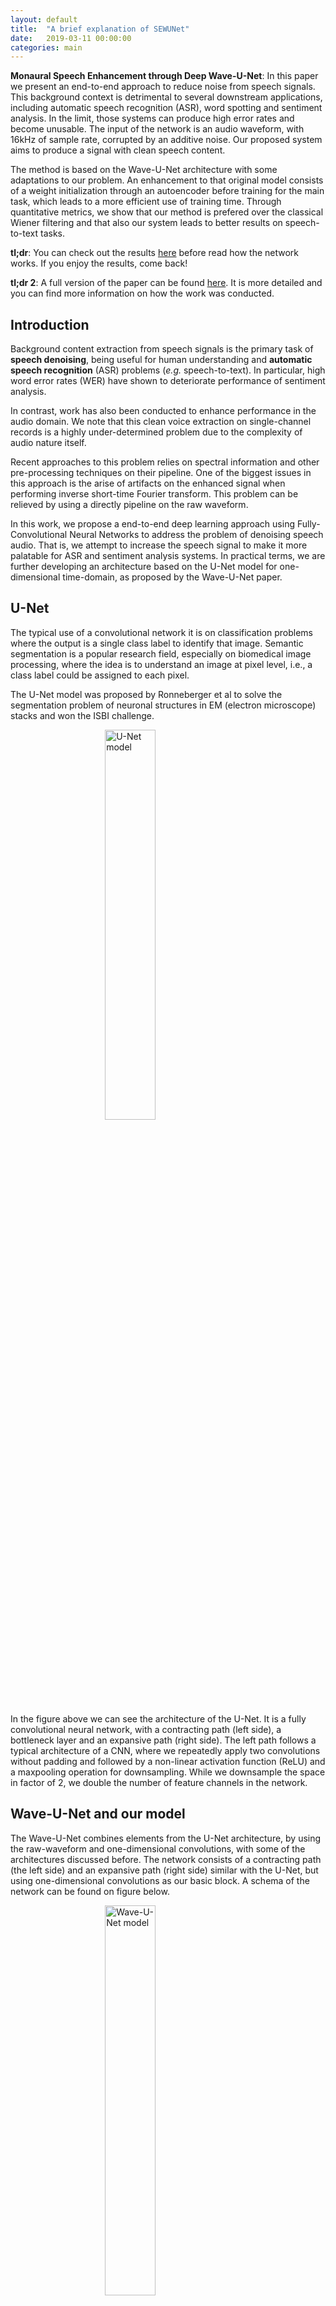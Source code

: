 ```yaml
---
layout: default
title:  "A brief explanation of SEWUNet"
date:   2019-03-11 00:00:00
categories: main
---
```


**Monaural Speech Enhancement through Deep Wave-U-Net**: In this paper we present an end-to-end approach to reduce noise from speech signals. This background context is detrimental to several downstream applications, including automatic speech recognition (ASR), word spotting and sentiment analysis. In the limit, those systems can produce high error rates and become unusable. The input of the network is an audio waveform, with 16kHz of sample rate, corrupted by an additive noise. Our proposed system aims to produce a signal with clean speech content. 

The method is based on the Wave-U-Net architecture with some adaptations to our problem. An enhancement to that original model consists of a weight initialization through an autoencoder before training for the main task, which leads to a more efficient use of training time. Through quantitative metrics, we show that our method is prefered over the classical Wiener filtering and that also our system leads to better results on speech-to-text tasks. 

**tl;dr**: You can check out the results [here]() before read how the network works. If you enjoy the results, come back!

**tl;dr 2**: A full version of the paper can be found [here](). It is more detailed and you can find more information on how the work was conducted.

## Introduction

Background content extraction from speech signals is the primary task of **speech denoising**, being useful for human understanding and **automatic speech recognition** (ASR) problems (*e.g.* speech-to-text). In particular, high word error rates (WER) have shown to deteriorate performance of sentiment analysis.

In contrast, work has also been conducted to enhance performance in the audio domain. We note that this clean voice extraction on single-channel records is a highly under-determined problem due to the complexity of audio nature itself.

Recent approaches to this problem relies on spectral information and other pre-processing techniques on their pipeline. One of the biggest issues in this approach is the arise of artifacts on the enhanced signal when performing inverse short-time Fourier transform. This problem can be relieved by using a directly pipeline on the raw waveform.

In this work, we propose a end-to-end deep learning approach using Fully-Convolutional Neural Networks to address the problem of denoising speech audio. That is, we attempt to increase the speech signal to make it more palatable for ASR and sentiment analysis systems. In practical terms, we are further developing an architecture based on the U-Net model for one-dimensional time-domain, as proposed by the Wave-U-Net paper.

## U-Net

The typical use of a convolutional network it is on classification problems where the output is a single class label to identify that image. Semantic segmentation is a popular research field, especially on biomedical image processing, where the idea is to understand an image at pixel level, i.e., a class label could be assigned to each pixel.

The U-Net model was proposed by Ronneberger et al to solve the segmentation problem of neuronal structures in EM (electron microscope) stacks and won the ISBI challenge.

<img src="{{ site.baseurl }}/assets/unetarchitecture.png" alt="U-Net model" align="middle">

In the figure above we can see the architecture of the U-Net. It is a fully convolutional neural network, with a contracting path (left side), a bottleneck layer and an expansive path (right side). The left path follows a typical architecture of a CNN, where we repeatedly apply two convolutions without padding and followed by a non-linear activation function (ReLU) and a maxpooling operation for downsampling. While we downsample the space in factor of 2, we double the number of feature channels in the network.

## Wave-U-Net and our model

The Wave-U-Net combines elements from the U-Net architecture, by using the raw-waveform and one-dimensional convolutions, with some of the architectures discussed before. The network consists of a contracting path (the left side) and an expansive path (right side) similar with the U-Net, but using one-dimensional convolutions as our basic block. A schema of the network can be found on figure below.

<img src="{{ site.baseurl }}/assets/WaveUNet.png" alt="Wave-U-Net model" align="middle">

Each layer, or block, on the diagram has a convolutional block followed by a downsample or preceded by an upsample operation. The convolutional block is constituted by an one-dimensional convolution and a non-linear activation function. All the layers, except for the last in expansive path, has a LeakyReLU activation. The last layer (block 1 on expansive path) has a *Tanh* activation. The downsample module is a decimate operation where we halve the dimension of the feature map. In the upsample module we tested some combinations as linear interpolation and transposed convolutions.

We have tested multiple architectures and hyperparameters based on the Wave-U-Net model. There are four major differences between our model and the original Wave-U-Net:

* **Upsampling method**: Stoller has proposed a learning interpolation layer, where the intermediate value could be learned. A simple linear interpolation had a good performance on our task and was chosen as the main upsampling operation. Transposed convolutions were also tested.

* **Loss function**: Several papers have proposed different loss functions for this problem, most of it based on a regression loss. We tested the efficiency of MAE over MSE to build our network.

* **Weight initialization**: In this paper we initialy train the proposed method as an autoencoder before training the network for the main task of speech denoising. The idea is to use a reserved part of the dataset only with clean speechs to extract features useful for voice segmentation and speed up the training.

* **Reflection-padding**: To avoid the creation of artifacts on border regions, introduced by zero-padding, we use a reflection-padding layer. Instead of fill with zero the borders, we replicate samples at border regions to fill the required space.
    

## Experiments

We constructed the dataset based on the mixture of the LibriSpeech (**train-clean-100**), for clean voice, and the UrbanSound8K for noises. The noises are inserted through an additive process with a controlled level of disturb by changing the amplitude and energy of the noise signal. The signal-to-noise ratio (**SNR**) between the clean voice and the mixture on training set is in the range of *5db* and *15dB*, uniformly distributed. The data is divided into small windows of ≈4.1s (2^16 samples).

We also used the **test-clean** subset of LibriSpeech to test the system effiency on ASR models. This subset is not divided into small windows, we use the data with full-lenght. The noise inserted on this subset is the same that we used on the test set of the Wave-U-Net test noises, but in multiple SNR intervals.

For this paper we will compare a set of three models, denoted by M = {M1, M2, M3}. **M1** is a naive implementation of the model proposed on the Wave-U-Net paper but with a simple linear interpolation on the upsampling block. **M2** is very similar with the first model but we are going to use transposed convolutions for upsampling operations.  And for the last step, for the model **M3**, we select the architecture with best performance between *M1* and *M2* and then we start to train the network as an autoencoder for weight initialization step to after that training for the main task of noise removal.

For all architectures we used similar structures. The networks have a depth of 5 blocks on both paths (*L = 5*). The convolutions on the contracting path have a kernel of size 15 and in the expansive path a kernel size of 5. Also, to keep the feature map on the same size after the convolutional block, we use a reflection-padding layer before convolutioning the input, with a window of size *k // 2*, where **k** is the kernel size. The number of filters in each layers was designed as in the Wave-U-Net paper but with 8 additional filters per layer, as the following formula: *F = 24i + 8*, for i ∈ {1, ..., L}.

A last additional step was taken in order to show a pratical application of the winning model. Using the separate test set we evaluate the performance of the ASR system **Deep Speech**, a speech-to-text model proposed by Baidu Research and implemented in tensorflow by Mozilla.

The Deep Speech is an end-to-end deep learning system on top of large RNNs and language models. Compared to other systems, Deep Speech does not need domain experts to invest a great effort on input features or acoustic models. One of the most notable features of Deep Speech  is the capability to handle challenging noisy environments better than most of the other ASR solutions available.

In this experiment our hypothesis relies on the fact that additive noises can hurt ASR performance, even on robust systems as Deep Speech. The idea is to apply the winning model and compare the word error rate (WER) of the extracted sentences of the original audio, the corrupted audio and the enhanced audio.

## Results

Under the conditions described above, we trained our three models over 25 epochs and the result on test set can be found on table bellow. The measurement is calculated between the enhanced speech and the clean target. Also, the SNR and loss curves for validation set can be found on figure bellow.


<table>
  <tr>
  	<th>Baseline</th>
    <th>Wiener</th>
    <th>M1</th>
    <th>M2</th>
    <th>M3</th>
  </tr>
  <tr>
    <td>10.1</td>
    <td>12.9</td>
    <td>14.5</td>
    <td>14.1</td>
    <td><b>15</b></td>
  </tr>
</table>


<img src="{{ site.baseurl }}/assets/modelcomp.png" alt="Comparison of the models" align="middle">

From table above we can see that all of our methods are preferred over Wiener filter. Model *M3* had the best performance on the SNR metric. Being initialized with an autoencoder gave the model a boosting in both performance at the start point and allowed the model to learn for more time.

As *M3* was the best model on this task, we trained again the model for 100 epochs. The SNR reached on this task was of 15.8.

To evaluate a pratical usage of our model, we tested an ASR model to transcribe noisy and processed audios. The table bellow shows the results of our experiment, meaning that the usage of this network as an preprocessing step for speech-to-text algorithm has the potential to reduce errors. The word error rate of the ground truth (clean test set before insert noises) is **9.63%**.

<table>
  <tr>
  	<th>SNR Interval (db)</th>
    <th>Noisy Signal (WER)</th>
    <th>Processed Signal (WER)</th>
  </tr>
  <tr>
    <td>[0, 10]/td>
    <td>X</td>
    <td>X</td>
  </tr>
  <tr>
    <td>[5, 15]</td>
    <td>34.46%</td>
    <td>26.56%</td>
  </tr>
  <tr>
    <td>[10, 20]</td>
    <td>X</td>
    <td>X</td>
  </tr>
</table>


To hear some of the results you can access the result [here]().

<style>

img {
  display: block;
  margin-left: auto;
  margin-right: auto;
  width: 40%;
}

</style>